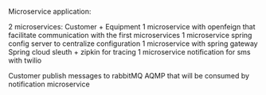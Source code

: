 Microservice application:

2 microservices: Customer + Equipment
1 microservice with openfeign that facilitate communication with the first microservices
1 microservice spring config server to centralize configuration
1 microservice with spring gateway
Spring cloud sleuth + zipkin for tracing
1 microservice notification for sms with twilio

Customer publish messages to rabbitMQ AQMP that will be consumed by notification microservice
